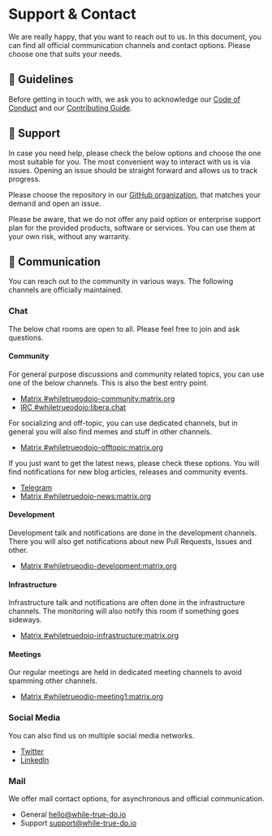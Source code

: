 # Support & Contact

We are really happy, that you want to reach out to us. In this document, you can
find all official communication channels and contact options. Please choose one
that suits your needs.

## :book: Guidelines

Before getting in touch with, we ask you to acknowledge our
[Code of Conduct](./CODE_OF_CONDUCT.md) and our
[Contributing Guide](./CONTRIBUTING.md).

## :hammer: Support

In case you need help, please check the below options and choose the one most
suitable for you. The most convenient way to interact with us is via issues.
Opening an issue should be straight forward and allows us to track progress.

Please choose the repository in our
[GitHub organization](https://github.com/whiletruedoio), that matches your
demand and open an issue.

Please be aware, that we do not offer any paid option or enterprise support plan
for the provided products, software or services. You can use them at your own
risk, without any warranty.

## :bell: Communication

You can reach out to the community in various ways. The following channels are
officially maintained.

### Chat

The below chat rooms are open to all. Please feel free to join and ask
questions.

#### Community

For general purpose discussions and community related topics, you can use one of
the below channels. This is also the best entry point.

- [Matrix #whiletrueodoio-community:matrix.org](https://matrix.to/#/#whiletruedoio-community:matrix.org)
- [IRC #whiletrueodoio:libera.chat](https://web.libera.chat/gamja/#whiletruedo)

For socializing and off-topic, you can use dedicated channels, but in general
you will also find memes and stuff in other channels.

- [Matrix #whiletrueodoio-offtopic:matrix.org](https://matrix.to/#/#whiletruedoio-offtopic:matrix.org)

If you just want to get the latest news, please check these options. You will
find notifications for new blog articles, releases and community events.

- [Telegram](https://t.me/whiletruedoio)
- [Matrix #whiletruedoio-news:matrix.org](https://matrix.to/#/#whiletruedoio-news:matrix.org)

#### Development

Development talk and notifications are done in the development channels. There you
will also get notifications about new Pull Requests, Issues and other.

- [Matrix #whiletrueodio-development:matrix.org](https://matrix.to/#/#whiletruedoio-development:matrix.org)

#### Infrastructure

Infrastructure talk and notifications are often done in the infrastructure
channels. The monitoring will also notify this room if something goes sideways.

- [Matrix #whiletruedoio-infrastructure:matrix.org](https://matrix.to/#/#whiletruedoio-infrastructure:matrix.org)

#### Meetings

Our regular meetings are held in dedicated meeting channels to avoid spamming
other channels.

- [Matrix #whiletrueodio-meeting1:matrix.org](https://matrix.to/#/#whiletruedoio-meeting1:matrix.org)

### Social Media

You can also find us on multiple social media networks.

- [Twitter](https://twitter.com/whiletrueodio)
- [LinkedIn](https://www.linkedin.com/company/whiletruedoio/)

### Mail

We offer mail contact options, for asynchronous and official communication.

- General [hello@while-true-do.io](mailto:hello@while-true-do.io)
- Support [support@while-true-do.io](mailto:support@while-true-do.io)
